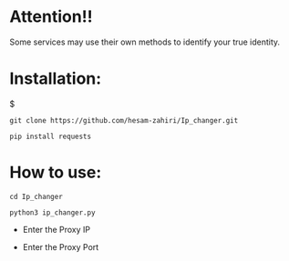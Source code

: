 # Attention‼️

Some services may use their own methods to identify your true identity.

# Installation:
$
```
git clone https://github.com/hesam-zahiri/Ip_changer.git
```
```
pip install requests
````
# How to use:

```
cd Ip_changer
```
```
python3 ip_changer.py
```

- Enter the Proxy IP

- Enter the Proxy Port
